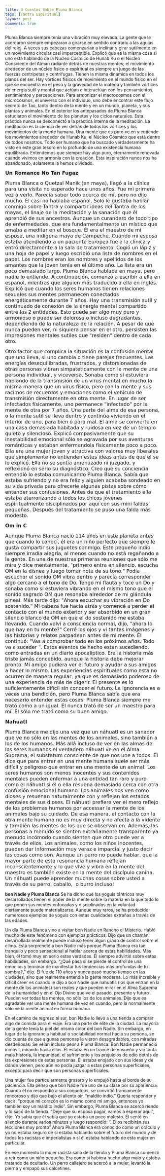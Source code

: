 ```yaml
---
title: 4 Cuentos Sobre Pluma Blanca
tags: [Tantra Espiritual]
layout: post
comments: true
---
```

Pluma Blanca siempre tenía una vibración muy elevada. La gente que le acercaron siempre empezaran a girarse en sentido contrario a las agujas del reloj. A veces sus cabezas comenzarían a inclinar y girar sutilmente en un movimiento circular casi imperceptible. Explicó que es la misma cosa si uno está hablando de la Núcleo Cosmico de Hunab Ku o el Núcleo Consciente del Atman radiante detrás de nuestras mentes; el movimiento alrededor de un núcleo físico o espiritual es siempre un juego de las fuerzas centrípetas y centrífugas. Tienen la misma dinámica en todos los planos del ser. Hay vórtices físicos de movimiento en el mundo físico en el que se encuentra en el peso y la gravedad de la materia y también vórtices de energía sutil y mental que actúan e interactúan con los pensamientos, sentimientos y percepciones. Para armonizar el macrocosmos con el microcosmos, el universo con el individuo, uno debe encontrar este flujo secreto de Tao, tanto dentro de la mente y en un mundo, planeta, y sus plantas y animales.
En el exterior los antepasados de Pluma Blanca estudiaron el movimiento de los planetas y los ciclos naturales. Esta práctica nunca se desconectó a la práctica interna de la meditación. La meditación es la ciencia de ver detrás de todos los vórtices y los movimientos de la mente humana. Una mente que es puro ve en y entiende los movimientos alrededor de Hunab Ku, el Núcleo Cósmico que está dentro de todos nosotros. Todo ser humano que ha buscado verdaderamente ha visto en este gran tesoro en lo profundo de una existencia humana equilibrada. Entendemos que siempre hay algo puro, eternamente renovada cuando vivimos en armonía con la creación. Esta inspiración nunca nos ha abandonado, solamente la hemos olvidado.

<span style="font-family: DejaVu Sans,sans-serif;"><span style="font-size: medium;"><b>Un Romance No Tan Fugaz</b></span></span>

<span style="font-family: DejaVu Sans,sans-serif;"><span style="font-size: medium;">Pluma Blanca o Quetzal Manik (en maya), llegó a la clínica para una visita no esperado hace unos años. Fue mi primera vez a verlo. Parecía saber todo acerca de mí, pero no dijo mucho. Él casi no hablaba español. Solo le gustaba hablar conmigo sobre Tantra y compartir ideas del Tantra de los mayas, el linaje de la meditación y la sanación que él aprendió de sus ancestros. Aunque un curandero de todo tipo de enfermedades, que era fundamentalmente un místico que amaba a meditar en el bosque. Él era el maestro de mi esposa, una indígena maya de Campeche. Cuando mi esposa estaba atendiendo a un paciente Europea fue a la clínica y entró directamente a la sala de tratamiento. Cogió un lápiz y una hoja de papel y luego escribió una lista de nombres en el papel. Los nombres eran los nombres y apellidos de los amantes que la joven tenía en el último año. La lista era un poco demasiado largo.
Pluma Blanca hablaba en maya, pero nadie lo entiende. A continuación, comenzó a escribir a ella en español, mientras que alguien más traducido a ella en inglés. Explicó que cuando los seres humanos tienen relaciones sexuales sus mentes permanecen conectados energéticamente durante 7 años. Hay una transmisión sutil y continuado de conexión de la energía mental compartido entre las 2 entidades. Esto puede ser algo muy puro y armonioso o puede ser dolorosa o incluso degradantes, dependiendo de la naturaleza de la relación. A pesar de que nunca pueden ver, ni siquiera pensar en el otro, persisten las impresiones mentales sutiles que "residen" dentro de cada otro.</span></span>

<span style="font-family: DejaVu Sans,sans-serif;"><span style="font-size: medium;">
Otro factor que complica la situación es la confusión mental que uno lleva, si uno cambia o tiene parejas frecuentes. Las energías desequilibradas, frustrados, y distorsionadas de otras personas vibran simpateticamente con la mente de una persona individual, y viceversa. Sonaba como si estuviera hablando de la transmisión de un virus mental en mucho la misma manera que un virus físico, pero con la mente y sus racimos de recuerdos y emociones como el vehículo de transmisión directamente en otra mente. En lugar de ser infectados físicamente, uno permanece "infectado" por la mente de otra por 7 años. Una parte del alma de esa persona, o la mente sutil se lleva dentro y continúa viviendo en el interior de uno, para bien o para mal. El alma se convierte en una casa demasiada habitada y ruidosa en vez de un templo quieto y silencioso. Explicó compasivamente que su inestabilidad emocional sólo se  agravada por sus aventuras románticas y estaban enfermandola físicamente poco a poco. Ella era una mujer joven y atractiva con valores muy liberales que simplemente no entienden estas ideas antes de que él se lo explicó. Ella no se sentía amenazado ni juzgado, y reflexionó en serio su diagnóstico. Creo que su conciencia entendió lo estaba comunicando Pluma Blanca. Sabía que estaba sufriendo y no era feliz y alguien acababa sondeado en su vida privada para ofrecerle algunas pistas sobre cómo entender sus confusiones. Antes de que el tratamiento ella estaba aterrorizando a todos los chicos jóvenes espiritualmente disciplinados por aquí con sus mini faldas pequeñas. Después del tratamiento se puso una falda más modesto.</span></span>

<span style="font-family: DejaVu Sans,sans-serif;"><span style="font-size: medium;"><b>Om in C</b></span></span>

<span style="font-family: DejaVu Sans,sans-serif;"><span style="font-size: medium;">Aunque Pluma Blanca nació 114 años en este planeta antes que cuando lo conocí, él era un niño perfecto que siempre le gusta compartir sus juguetes conmigo. Este pequeño indio siempre irradia alegría, al menos cuando no está regañando a la gente. En una de nuestras primeras reuniones que sólo me mira y dice mentalmente, "primero entra en silencio, escucha OM en la disnea y luego tomar nota de su tono." Podía escuchar el sonido OM vibra dentro y parecía corresponder algo cercano a el tono de Do. Tengo mi flauta y toce un Do y sonaba como si estuviera vibrando en el mismo tono que el sonido sagrado OM que resonaba alrededor de mi glándula pineal. Más tarde dijo: "Ahora escuchar su vibración en Do sostenido." Mi cabeza fue hacia atrás y comencé a perder el contacto con el mundo exterior y ser absorbido en un gran silencio blanco de OM en que el do sostenido me estaba llevando.
Cuando volví a consciencia normal, dijo, "ahora lo que hay en tu mente?" Cerré los ojos y vi tantas imágenes y las historias y relatos parpadean antes de mi mente. Él continuó: "Vas a comprobar todo en los próximos años. Todo va a suceder ".
Estos eventos de hecho estan sucediendo, como entradas en un diario apocalíptico. Era la historia más triste jamás concebido, aunque la historia debe mejorar pronto. Mi amigo pudiera ver el futuro y ayudar a sus amigos a hacer lo mismo. Las experiencias espirituales como esta no ocurren de manera regular, ya que es demasiado poderoso de una experiencia de más de digerir. El presente es lo suficientemente difícil sin conocer el futuro. La ignorancia es a veces una bendición, pero Pluma Blanca sabía que era necesario entender estas cosas.
Pluma Blanca siempre me trató como a un igual. El nunca trató de ser un maestro para mí. Él sólo me trató como su buen amigo.</span></span>

<span style="font-family: DejaVu Sans,sans-serif;"><span style="font-size: medium;"><b>Nahuatl</b></span></span>

<span style="font-family: DejaVu Sans,sans-serif;"><span style="font-size: medium;">Pluma Blanca me dijo una vez que un náhuatl es un sanador que ve no sólo en las mentes de los animales, sino también a los de los humanos. Más allá incluso de ver en las almas de los seres humanos el verdadero náhuatl ve en el Alma Suprema, el substatum consciente de que nos une a todos. Él dice que para entrar en una mente humana suele ser más difícil y peligroso que entrar en una mente de un animal. Los seres humanos son menos inocentes y sus contenidos mentales pueden enfermar a una entidad tan raro y puro como el náhuatl si él o ella resuena demasiado cerca con otra confusión emocional humano. Los animales nos ven como dioses y resuenan naturalmente con y reflejan los estados mentales de sus dioses. El náhuatl prefiere ver el mero reflejo de los problemas humanos por accessar la mente de los animales bajo su cuidado. De esa manera, el contacto con la otra mente humana no es muy directa y no afecta a la vidente y también las mentes de los que se observan en. Además, las personas a menudo se sienten extrañamente transparente ya menudo incómodo cuando sienten que otro puede ver a través de ellos. Los animales, como los niños inocentes, pueden dar información muy veraz e imparcial y justo decir las cosas como son. Aunque un perro no puede hablar, que la mayor parte de esta resonancia humana reflejan inconscientemente y lo que vive y vibra en la mente del maestro es también existe en la mente del discípulo canina. Un náhuatl puede aprender muchas cosas sobre usted a través de su perro, caballo,  o burro incluso!
</span></span>

<strong>bon Nadie y Pluma Blanca</strong>
Se ha dicho que los yoguis tántricos muy desarrollados tienen el poder de la mente sobre la materia en la que todo lo que ponen sus mentes enfocadas y disciplinados en la voluntad ciertamente puede materializarse. Aunque muy raros, se ha producido numerosos ejemplos de yoguis con estas cualidades extrañas a través de las edades.

Un día Pluma Blanca vino a visitar bon Nadie en Rancho el Misterio. Habló mucho de este fenómeno con ejemplos prácticos. Dijo que un chamán desarrollada realmente puede incluso tener algún grado de control sobre el clima. Esta sorprendió a bon Nadie más porque Pluma Blanca era tan tranquilo y poco sensacional al hablar acerca de estas habilidades. Más bien, él tomó muy en serio estas verdades. Él siempre advirtió sobre estas habilidades, sin embargo. “¿Qué pasa si se pierde el control de una emoción y terminar de manifestar tus tendencias más profundas de tu sombra?,” dijo. Él fue de 110 años y nunca pasó mucho tiempo en las ciudades, sino que realmente entendía la gente moderna. Lo más increíble y dificil creer es cuando le dijo a bon Nadie que nahuatls (los que entran en la mente de los animales) son reales y que pueden mirar en el Alma Suprema de la humanidad y en el Ojo Divino que ve el pasado, presente y futuro . Pueden ver todas las mentes, no sólo los de los animales. Dijo que es agradable ver una mente humana de vez en cuando, pero la normalmente sólo ve la mente animal en forma humana.

En el camino de regreso al sur, bon Nadie lo llevó a una tienda a comprar algo de comida para el viaje. Era una parte de élite de la ciudad. La mayoría de la gente tenía la piel del mismo color del bon Nadie. Sin embargo, en lugar de la ignorancia habitual o sociabilidad normal hacia su persona, se dio cuenta de que algunas personas le vieron desagradables, con miradas desdeñosas. Se veían incluso peor a Pluma Blanca. Bon Nadie permaneció inmóvil, mirando hacia ellos. Él estaba en un trance de ensueño y vio tanta mala historia, la impunidad, el sufrimiento y los prejuicios de odio detrás de las expresiones de estas personas. Él estaba enojado con sus ideas y de dónde vienen, pero aún no podía juzgar a estas personas superficiales, excepto para decir que son personas superficiales.

Una mujer fue particularmente grosero y lo empujó hasta el borde de su paciencia. Ella pensó que bon Nadie fue uno de su clase por su apariencia. Cuando él no respondió a sus coqueteos, se convirtió francamente rencoroso y dijo que bajo el aliento oír, “maldito indio.” Quería responder y decir: “porque mi corazón es lo mismo como mi amigo, entonces yo también soy un maldito indio”. Sin embargo, Pluma Blanca se acercó riendo y lo sacó de la tienda. “Deje que su esposa pagar, vamos a esperar aquí”, dijo. Yo sabía que él sabía que yo estaba un poco molesto. Él sentó en silencio durante varios minutos y luego respondió: “. Ellos recibirán sus lecciones muy pronto” Ahora Pluma Blanca era conocido como un oráculo y yo no estaba seguro de si estaba hablando sobre el futuro del mundo y de todos los racistas e imperialistas o si él estaba hablando de esta mujer en particular.

En ese momento la mujer racista salió de la tienda y Pluma Blanca comenzó a reír como un niño pequeño. Era como si hubiera hecho algo malo y estaba tratando de ocultarlo. Un perro callejero se acercó a la mujer, levantó la pierna y empapó sus calcetines.
